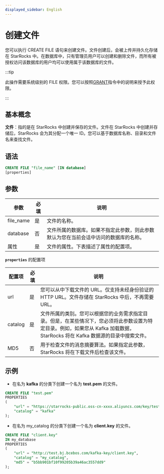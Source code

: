 ```yaml
---
displayed_sidebar: English
---
```


# 创建文件

您可以执行 CREATE FILE 语句来创建文件。文件创建后，会被上传并持久化存储在 StarRocks 中。在数据库中，只有管理员用户可以创建和删除文件，而所有被授权访问该数据库的用户均可以使用属于该数据库的文件。

:::tip

此操作需要系统级别的 FILE 权限。您可以按照[GRANT](../account-management/GRANT.md)指令中的说明来授予此权限。

:::

## 基本概念

**文件**：指的是在 StarRocks 中创建并保存的文件。文件在 StarRocks 中创建并存储后，StarRocks 会为其分配一个唯一 ID。您可以基于数据库名称、目录和文件名来查找文件。

## 语法

```SQL
CREATE FILE "file_name" [IN database]
[properties]
```

## 参数

|参数|必填|说明|
|---|---|---|
|file_name|是|文件的名称。|
|database|否|文件所属的数据库。如果不指定此参数，则此参数默认为您在当前会话中访问的数据库的名称。|
|属性|是|文件的属性。下表描述了属性的配置项。|

**`properties`** 的配置项

|配置项|必填|说明|
|---|---|---|
|url|是|您可以从中下载文件的 URL。仅支持未经身份验证的 HTTP URL。文件存储在 StarRocks 中后，不再需要 URL。|
|catalog|是|文件所属的类别。您可以根据您的业务需求指定目录。但是，在某些情况下，您必须将此参数设置为特定目录。例如，如果您从 Kafka 加载数据，StarRocks 将在 Kafka 数据源的目录中搜索文件。|
|MD5|否|用于检查文件的消息摘要算法。如果指定此参数，StarRocks 将在下载文件后检查该文件。|

## 示例

- 在名为 **kafka** 的分类下创建一个名为 **test.pem** 的文件。

```SQL
CREATE FILE "test.pem"
PROPERTIES
(
    "url" = "https://starrocks-public.oss-cn-xxxx.aliyuncs.com/key/test.pem",
    "catalog" = "kafka"
);
```

- 在名为 my_catalog 的分类下创建一个名为 **client.key** 的文件。

```SQL
CREATE FILE "client.key"
IN my_database
PROPERTIES
(
    "url" = "http://test.bj.bcebos.com/kafka-key/client.key",
    "catalog" = "my_catalog",
    "md5" = "b5bb901bf10f99205b39a46ac3557dd9"
);
```
